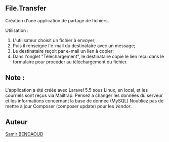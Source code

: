 ## File.Transfer
Création d'une application de partage de fichiers. 

Utilisation :
1) L'utilisateur choisit un fichier à envoyer;
2) Puis il renseigne l'e-mail du destinataire avec un message;
3) Le destinataire reçoit par e-mail un lien à copier;
4) Dans l'onglet "Téléchargement", le destinataire copie le lien reçu dans le formulaire pour procéder au téléchargement du fichier.

## Note :
L'application a été créée avec Laravel 5.5 sous Linux, en local, et les courriels sont reçus via Mailtrap.  Pensez a changer les données du serveur et les informations concernant la base de donnée (MySQL) Noubliez pas de mettre à jour Composer (composer update) pour les <i>Vendor</i>.

## Auteur
<a href="http://www.samirbendaoud.com" target="_blank">Samir BENDAOUD</a>

